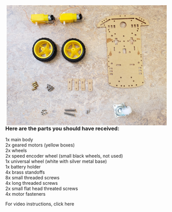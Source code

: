 <img src="/Images/chassis_parts.jpg" width=500 align=right>

<h3>Here are the parts you should have received:</h3>
<p>1x main body<br />2x geared motors (yellow boxes)<br />2x wheels<br />2x speed encoder wheel (small black wheels, not used)<br />1x universal wheel (white with silver metal base)<br />1x battery holder<br />4x brass standoffs<br />8x small threaded screws<br />4x long threaded screws<br />2x small flat head threated screws<br />4x motor fasteners</p>
<p>For video instructions, click here</p>
